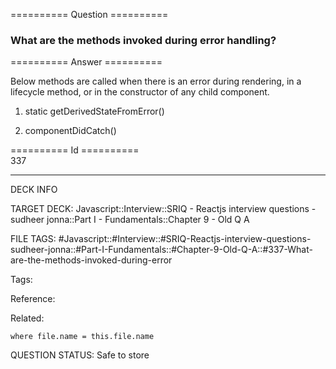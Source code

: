 ========== Question ==========  

### What are the methods invoked during error handling?  

========== Answer ==========  

Below methods are called when there is an error during rendering, in a lifecycle method, or in the constructor of any child component.

1.  static getDerivedStateFromError()

2.  componentDidCatch()

========== Id ==========  
337

---

DECK INFO

TARGET DECK: Javascript::Interview::SRIQ - Reactjs interview questions - sudheer jonna::Part I - Fundamentals::Chapter 9 - Old Q A

FILE TAGS: #Javascript::#Interview::#SRIQ-Reactjs-interview-questions-sudheer-jonna::#Part-I-Fundamentals::#Chapter-9-Old-Q-A::#337-What-are-the-methods-invoked-during-error

Tags:

Reference:

Related:

```dataview
where file.name = this.file.name
```
QUESTION STATUS: Safe to store
